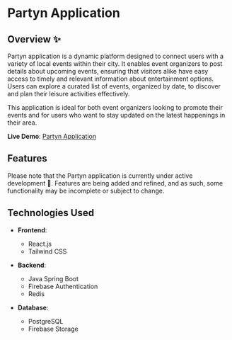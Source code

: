 # Partyn Application
## Overview :sparkles:
Partyn application is a dynamic platform designed to connect users with a variety of local events within their city. It enables event organizers to post details about upcoming events, ensuring that visitors alike have easy access to timely and relevant information about entertainment options. Users can explore a curated list of events, organized by date, to discover and plan their leisure activities effectively.

This application is ideal for both event organizers looking to promote their events and for users who want to stay updated on the latest happenings in their area.

**Live Demo**: [Partyn Application](https://www.kluub.ee/)


## Features 
Please note that the Partyn application is currently under active development :construction_worker:. Features are being added and refined, and as such, some functionality may be incomplete or subject to change.


## Technologies Used
- **Frontend**: 
  - React.js
  - Tailwind CSS
  
- **Backend**: 
  - Java Spring Boot
  - Firebase Authentication
  - Redis
  
- **Database**:
  - PostgreSQL
  - Firebase Storage
